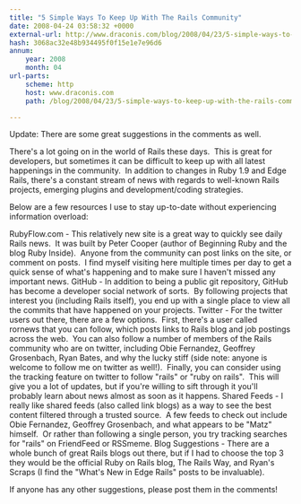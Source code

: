 ```yaml
---
title: "5 Simple Ways To Keep Up With The Rails Community"
date: 2008-04-24 03:58:32 +0000
external-url: http://www.draconis.com/blog/2008/04/23/5-simple-ways-to-keep-up-with-the-rails-community/
hash: 3068ac32e48b934495f0f15e1e7e96d6
annum:
    year: 2008
    month: 04
url-parts:
    scheme: http
    host: www.draconis.com
    path: /blog/2008/04/23/5-simple-ways-to-keep-up-with-the-rails-community/

---
```


Update: There are some great suggestions in the comments as well.

There's a lot going on in the world of Rails these days.  This is great for developers, but sometimes it can be difficult to keep up with all latest happenings in the community.  In addition to changes in Ruby 1.9 and Edge Rails, there's a constant stream of news with regards to well-known Rails projects, emerging plugins and development/coding strategies.

Below are a few resources I use to stay up-to-date without experiencing information overload:


RubyFlow.com - This relatively new site is a great way to quickly see daily Rails news.  It was built by Peter Cooper (author of Beginning Ruby and the blog Ruby Inside).  Anyone from the community can post links on the site, or comment on posts.  I find myself visiting here multiple times per day to get a quick sense of what's happening and to make sure I haven't missed any important news.
GitHub - In addition to being a public git repository, GitHub has become a developer social network of sorts.  By following projects that interest you (including Rails itself), you end up with a single place to view all the commits that have happened on your projects.
Twitter - For the twitter users out there, there are a few options.  First, there's a user called rornews that you can follow, which posts links to Rails blog and job postings across the web.  You can also follow a number of members of the Rails community who are on twitter, including Obie Fernandez, Geoffrey Grosenbach, Ryan Bates, and why the lucky stiff (side note: anyone is welcome to follow me on twitter as well!).  Finally, you can consider using the tracking feature on twitter to follow "rails" or "ruby on rails".  This will give you a lot of updates, but if you're willing to sift through it you'll probably learn about news almost as soon as it happens.
Shared Feeds - I really like shared feeds (also called link blogs) as a way to see the best content filtered through a trusted source.  A few feeds to check out include Obie Fernandez, Geoffrey Grosenbach, and what appears to be "Matz" himself.  Or rather than following a single person, you try tracking searches for "rails" on FriendFeed or RSSmeme.
Blog Suggestions - There are a whole bunch of great Rails blogs out there, but if I had to choose the top 3 they would be the official Ruby on Rails blog, The Rails Way, and Ryan's Scraps (I find the "What's New in Edge Rails" posts to be invaluable).

If anyone has any other suggestions, please post them in the comments!


    

